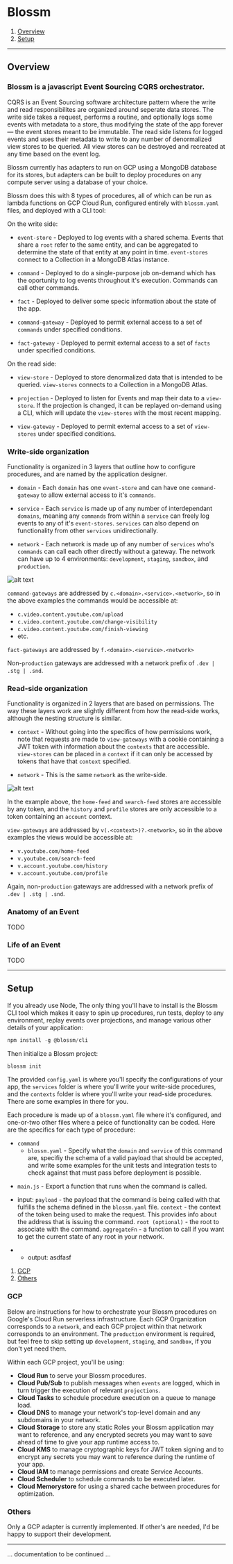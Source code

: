 # Blossm

1. [Overview](#overview)
2. [Setup](#setup)

---

## Overview

### Blossm is a javascript Event Sourcing CQRS orchestrator. 

CQRS is an Event Sourcing software architecture pattern where the write and read responsibilites are organized around seperate data stores. 
The write side takes a request, performs a routine, and optionally logs some events with metadata to a store, thus modifying the state of the app forever — the event stores meant to be immutable.
The read side listens for logged events and uses their metadata to write to any number of denormalized view stores to be queried. All view stores can be destroyed and recreated at any time based on the event log. 

Blossm currently has adapters to run on GCP using a MongoDB database for its stores, but adapters can be built to deploy procedures on any compute server using a database of your choice.

Blossm does this with 8 types of procedures, all of which can be run as lambda functions on GCP Cloud Run, configured entirely with `blossm.yaml` files, and deployed with a CLI tool:

On the write side:

* `event-store` - Deployed to log events with a shared schema. Events that share a `root` refer to the same entity, and can be aggregated to determine the state of that entity at any point in time. `event-stores` connect to a Collection in a MongoDB Atlas instance. 

* `command` - Deployed to do a single-purpose job on-demand which has the oportunity to log events throughout it's execution. Commands can call other commands.

* `fact` - Deployed to deliver some specic information about the state of the app.

* `command-gateway` - Deployed to permit external access to a set of `commands` under specified conditions.

* `fact-gateway` - Deployed to permit external access to a set of `facts` under specified conditions.


On the read side:

* `view-store` - Deployed to store denormalized data that is intended to be queried. `view-stores` connects to a Collection in a MongoDB Atlas.

* `projection` - Deployed to listen for Events and map their data to a `view-store`. If the projection is changed, it can be replayed on-demand using a CLI, which will update the `view-stores` with the most recent mapping.

* `view-gateway` - Deployed to permit external access to a set of `view-stores` under specified conditions.


### Write-side organization

Functionality is organized in 3 layers that outline how to configure procedures, and are named by the application designer.

* `domain` - Each `domain` has one `event-store` and can have one `command-gateway` to allow external access to it's `commands`.

* `service` - Each `service` is made up of any number of interdependant `domains`, meaning any `commands` from within a `service` can freely log events to any of it's `event-stores`. `services` can also depend on functionality from other `services` unidirectionally.

* `network` - Each network is made up of any number of `services` who's `commands` can call each other directly without a gateway. The network can have up to 4 environments: `development`, `staging`, `sandbox`, and `production`.

![alt text](/imgs/write-layers.png "Write organizational layers")

`command-gateways` are addressed by `c.<domain>.<service>.<network>`, so in the above examples the commands would be accessible at:

* `c.video.content.youtube.com/upload`
* `c.video.content.youtube.com/change-visibility`
* `c.video.content.youtube.com/finish-viewing`
* etc.

`fact-gateways` are addressed by `f.<domain>.<service>.<network>`

Non-`production` gateways are addressed with a network prefix of `.dev | .stg | .snd`.


### Read-side organization

Functionality is organized in 2 layers that are based on permissions. The way these layers work are slightly different from how the read-side works, although the nesting structure is similar. 

* `context` - Without going into the specifics of how permissions work, note that requests are made to `view-gateways` with a cookie containing a JWT token with information about the `contexts` that are accessible. `view-stores` can be placed in a `context` if it can only be accessed by tokens that have that `context` specified.

* `network` - This is the same `network` as the write-side.

![alt text](/imgs/read-layers.png "Read organizational layers")

In the example above, the `home-feed` and `search-feed` stores are accessible by any token, and the `history` and `profile` stores are only accessible to a token containing an `account` context.

`view-gateways` are addressed by `v(.<context>)?.<network>`, so in the above examples the views would be accessible at:

* `v.youtube.com/home-feed`
* `v.youtube.com/search-feed`
* `v.account.youtube.com/history`
* `v.account.youtube.com/profile`

Again, non-`production` gateways are addressed with a network prefix of `.dev | .stg | .snd`.

### Anatomy of an Event
TODO

### Life of an Event
TODO

---

## Setup 

If you already use Node, The only thing you'll have to install is the Blossm CLI tool which makes it easy to spin up procedures, run tests, deploy to any environment, replay events over projections, and manage various other details of your application:

```javascript
npm install -g @blossm/cli
```

Then initialize a Blossm project:

```javascript
blossm init
```

The provided `config.yaml` is where you'll specify the configurations of your app, the `services` folder is where you'll write your write-side procedures, and the `contexts` folder is where you'll write your read-side procedures. There are some examples in there for you.

Each procedure is made up of a `blossm.yaml` file where it's configured, and one-or-two other files where a peice of functionality can be coded. Here are the specifics for each type of procedure:

* `command`
  - `blossm.yaml` - Specify what the `domain` and `service` of this command are, specifiy the schema of a valid payload that should be accepted, and write some examples for the unit tests and integration tests to check against that must pass before deployment is possible.
 - `main.js` - Export a function that runs when the command is called.
  - input: 
      `payload` - the payload that the command is being called with that fulfills the schema defined in the `blossm.yaml` file.
      `context` - the context of the token being used to make the request. This provides info about the address that is issuing the command.
      `root (optional)` - the root to associate with the command.
      `aggregateFn` - a function to call if you want to get the current state of any root in your network.

- - output: asdfasf




1. [GCP](#gcp)
2. [Others](#others)

### GCP 

Below are instructions for how to orchestrate your Blossm procedures on Google's Cloud Run serverless infrastructure. Each GCP Organization corresponds to a `network`, and each GCP project within that network corresponds to an environment. The `production` environment is required, but feel free to skip setting up `development`, `staging`, and `sandbox`, if you don't yet need them.

Within each GCP project, you'll be using:

* __Cloud Run__ to serve your Blossm procedures.
* __Cloud Pub/Sub__ to publish messages when `events` are logged, which in turn trigger the execution of relevant `projections`.
* __Cloud Tasks__ to schedule procedure execution on a queue to manage load.
* __Cloud DNS__ to manage your network's top-level domain and any subdomains in your network.
* __Cloud Storage__ to store any static Roles your Blossm application may want to reference, and any encrypted secrets you may want to save ahead of time to give your app runtime access to.
* __Cloud KMS__ to manage cryptographic keys for JWT token signing and to encrypt any secrets you may want to reference during the runtime of your app.
* __Cloud IAM__ to manage permissions and create Service Accounts.
* __Cloud Scheduler__ to schedule commands to be executed later.
* __Cloud Memorystore__ for using a shared cache between procedures for optimization.


### Others

Only a GCP adapter is currently implemented. If other's are needed, I'd be happy to support their development.

---
... documentation to be continued ...